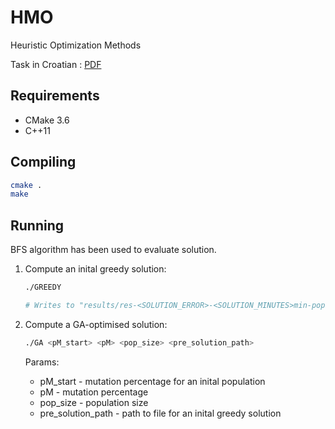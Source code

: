 # HMO

Heuristic Optimization Methods

Task in Croatian : [PDF](Task.pdf) 

## Requirements

- CMake 3.6
- C++11

## Compiling

```bash
cmake .
make
```

## Running

BFS algorithm has been used to evaluate solution.

1. Compute an inital greedy solution:
    ```bash
    ./GREEDY
    
    # Writes to "results/res-<SOLUTION_ERROR>-<SOLUTION_MINUTES>min-popic";
    ``` 

2. Compute a GA-optimised solution:
    ```bash
    ./GA <pM_start> <pM> <pop_size> <pre_solution_path>
    ```
    
    Params:
    - pM_start - mutation percentage for an inital population
    - pM - mutation percentage
    - pop_size - population size
    - pre_solution_path - path to file for an inital greedy solution 

